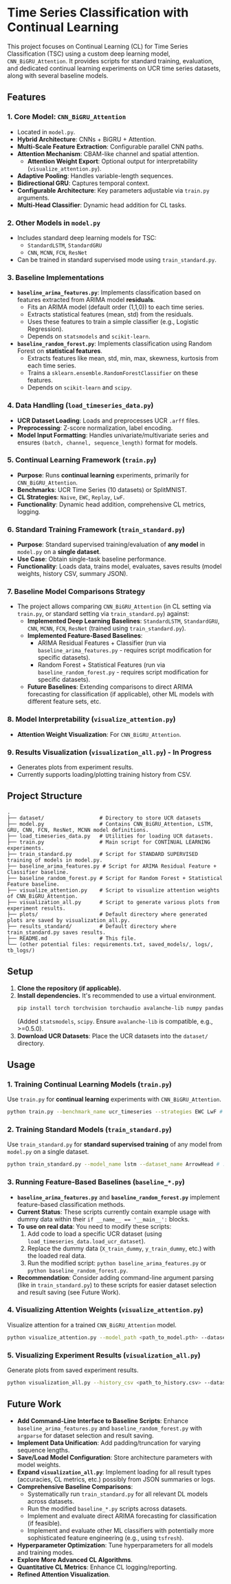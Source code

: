 <!-- Automatically generated markdown file -->
# Time Series Classification with Continual Learning

This project focuses on Continual Learning (CL) for Time Series Classification (TSC) using a custom deep learning model, `CNN_BiGRU_Attention`. It provides scripts for standard training, evaluation, and dedicated continual learning experiments on UCR time series datasets, along with several baseline models.

## Features

### 1. Core Model: `CNN_BiGRU_Attention`
   - Located in `model.py`.
   - **Hybrid Architecture**: CNNs + BiGRU + Attention.
   - **Multi-Scale Feature Extraction**: Configurable parallel CNN paths.
   - **Attention Mechanism**: CBAM-like channel and spatial attention.
       - **Attention Weight Export**: Optional output for interpretability (`visualize_attention.py`).
   - **Adaptive Pooling**: Handles variable-length sequences.
   - **Bidirectional GRU**: Captures temporal context.
   - **Configurable Architecture**: Key parameters adjustable via `train.py` arguments.
   - **Multi-Head Classifier**: Dynamic head addition for CL tasks.

### 2. Other Models in `model.py`
   - Includes standard deep learning models for TSC:
     - `StandardLSTM`, `StandardGRU`
     - `CNN`, `MCNN`, `FCN`, `ResNet`
   - Can be trained in standard supervised mode using `train_standard.py`.

### 3. Baseline Implementations
   - **`baseline_arima_features.py`**: Implements classification based on features extracted from ARIMA model **residuals**. 
     - Fits an ARIMA model (default order (1,1,0)) to each time series.
     - Extracts statistical features (mean, std) from the residuals.
     - Uses these features to train a simple classifier (e.g., Logistic Regression).
     - Depends on `statsmodels` and `scikit-learn`.
   - **`baseline_random_forest.py`**: Implements classification using Random Forest on **statistical features**.
     - Extracts features like mean, std, min, max, skewness, kurtosis from each time series.
     - Trains a `sklearn.ensemble.RandomForestClassifier` on these features.
     - Depends on `scikit-learn` and `scipy`.

### 4. Data Handling (`load_timeseries_data.py`)
   - **UCR Dataset Loading**: Loads and preprocesses UCR `.arff` files.
   - **Preprocessing**: Z-score normalization, label encoding.
   - **Model Input Formatting**: Handles univariate/multivariate series and ensures `(batch, channel, sequence_length)` format for models.

### 5. Continual Learning Framework (`train.py`)
   - **Purpose**: Runs **continual learning** experiments, primarily for `CNN_BiGRU_Attention`.
   - **Benchmarks**: UCR Time Series (10 datasets) or SplitMNIST.
   - **CL Strategies**: `Naive`, `EWC`, `Replay`, `LwF`.
   - **Functionality**: Dynamic head addition, comprehensive CL metrics, logging.

### 6. Standard Training Framework (`train_standard.py`)
   - **Purpose**: Standard supervised training/evaluation of **any model** in `model.py` on a **single dataset**.
   - **Use Case**: Obtain single-task baseline performance.
   - **Functionality**: Loads data, trains model, evaluates, saves results (model weights, history CSV, summary JSON).

### 7. Baseline Model Comparisons Strategy
   - The project allows comparing `CNN_BiGRU_Attention` (in CL setting via `train.py`, or standard setting via `train_standard.py`) against:
     - **Implemented Deep Learning Baselines**: `StandardLSTM`, `StandardGRU`, `CNN`, `MCNN`, `FCN`, `ResNet` (trained using `train_standard.py`).
     - **Implemented Feature-Based Baselines**: 
       - ARIMA Residual Features + Classifier (run via `baseline_arima_features.py` - requires script modification for specific datasets).
       - Random Forest + Statistical Features (run via `baseline_random_forest.py` - requires script modification for specific datasets).
     - **Future Baselines**: Extending comparisons to direct ARIMA forecasting for classification (if applicable), other ML models with different feature sets, etc.

### 8. Model Interpretability (`visualize_attention.py`)
   - **Attention Weight Visualization**: For `CNN_BiGRU_Attention`.

### 9. Results Visualization (`visualization_all.py`) - In Progress
   - Generates plots from experiment results.
   - Currently supports loading/plotting training history from CSV.

## Project Structure

```
.
├── dataset/                  # Directory to store UCR datasets
├── model.py                  # Contains CNN_BiGRU_Attention, LSTM, GRU, CNN, FCN, ResNet, MCNN model definitions.
├── load_timeseries_data.py   # Utilities for loading UCR datasets.
├── train.py                  # Main script for CONTINUAL LEARNING experiments.
├── train_standard.py         # Script for STANDARD SUPERVISED training of models in model.py.
├── baseline_arima_features.py # Script for ARIMA Residual Feature + Classifier baseline.
├── baseline_random_forest.py # Script for Random Forest + Statistical Feature baseline.
├── visualize_attention.py    # Script to visualize attention weights of CNN_BiGRU_Attention.
├── visualization_all.py      # Script to generate various plots from experiment results.
├── plots/                    # Default directory where generated plots are saved by visualization_all.py.
├── results_standard/         # Default directory where train_standard.py saves results.
├── README.md                 # This file.
└── (other potential files: requirements.txt, saved_models/, logs/, tb_logs/)
```

## Setup

1.  **Clone the repository (if applicable).**
2.  **Install dependencies.** It's recommended to use a virtual environment.
    ```bash
    pip install torch torchvision torchaudio avalanche-lib numpy pandas scikit-learn matplotlib seaborn arff statsmodels scipy
    ```
    (Added `statsmodels`, `scipy`. Ensure `avalanche-lib` is compatible, e.g., >=0.5.0).
3.  **Download UCR Datasets**: Place the UCR datasets into the `dataset/` directory.

## Usage

### 1. Training Continual Learning Models (`train.py`)
   Use `train.py` for **continual learning** experiments with `CNN_BiGRU_Attention`.
   ```bash
   python train.py --benchmark_name ucr_timeseries --strategies EWC LwF # ... other args ...
   ```

### 2. Training Standard Models (`train_standard.py`)
   Use `train_standard.py` for **standard supervised training** of any model from `model.py` on a single dataset.
   ```bash
   python train_standard.py --model_name lstm --dataset_name ArrowHead # ... other args ...
   ```

### 3. Running Feature-Based Baselines (`baseline_*.py`)
   - **`baseline_arima_features.py`** and **`baseline_random_forest.py`** implement feature-based classification methods.
   - **Current Status**: These scripts currently contain example usage with dummy data within their `if __name__ == '__main__':` blocks.
   - **To use on real data**: You need to modify these scripts:
     1. Add code to load a specific UCR dataset (using `load_timeseries_data.load_ucr_dataset`).
     2. Replace the dummy data (`X_train_dummy`, `y_train_dummy`, etc.) with the loaded real data.
     3. Run the modified script: `python baseline_arima_features.py` or `python baseline_random_forest.py`.
   - **Recommendation**: Consider adding command-line argument parsing (like in `train_standard.py`) to these scripts for easier dataset selection and result saving (see Future Work).

### 4. Visualizing Attention Weights (`visualize_attention.py`)
   Visualize attention for a trained `CNN_BiGRU_Attention` model.
   ```bash
   python visualize_attention.py --model_path <path_to_model.pth> --dataset_name ArrowHead # ... other args ...
   ```

### 5. Visualizing Experiment Results (`visualization_all.py`)
   Generate plots from saved experiment results.
   ```bash
   python visualization_all.py --history_csv <path_to_history.csv> --dataset_name Coffee # ... other args ...
   ```

## Future Work 

*   **Add Command-Line Interface to Baseline Scripts**: Enhance `baseline_arima_features.py` and `baseline_random_forest.py` with `argparse` for dataset selection and result saving.
*   **Implement Data Unification**: Add padding/truncation for varying sequence lengths.
*   **Save/Load Model Configuration**: Store architecture parameters with model weights.
*   **Expand `visualization_all.py`**: Implement loading for all result types (accuracies, CL metrics, etc.) possibly from JSON summaries or logs.
*   **Comprehensive Baseline Comparisons**: 
    *   Systematically run `train_standard.py` for all relevant DL models across datasets.
    *   Run the modified `baseline_*.py` scripts across datasets.
    *   Implement and evaluate direct ARIMA forecasting for classification (if feasible).
    *   Implement and evaluate other ML classifiers with potentially more sophisticated feature engineering (e.g., using `tsfresh`).
*   **Hyperparameter Optimization**: Tune hyperparameters for all models and training modes.
*   **Explore More Advanced CL Algorithms**.
*   **Quantitative CL Metrics**: Enhance CL logging/reporting.
*   **Refined Attention Visualization**. 
